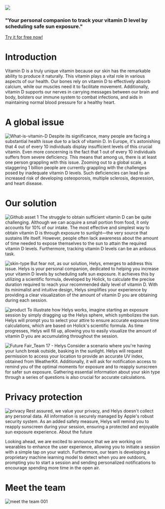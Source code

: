 <a href="https://apps.apple.com/it/app/helys/id6449147563">
  <img src="https://github.com/palant-dev/Helys/assets/113528707/795c98b2-d015-49ba-be5f-2b7f0f9f5b9f">
</a>
<h3>"Your personal companion to track your vitamin D level by scheduling safe sun exposure."</h3>

<a href="https://apps.apple.com/it/app/helys/id6449147563">Try it for free now!</a>

# Introduction
Vitamin D is a truly unique vitamin because our skin has the remarkable ability to produce it naturally. This vitamin plays a vital role in various aspects of our health. Our bones rely on vitamin D to effectively absorb calcium, while our muscles need it to facilitate movement. Additionally, vitamin D supports our nerves in carrying messages between our brain and body, bolsters our immune system to combat infections, and aids in maintaining normal blood pressure for a healthy heart.

# A global issue
![What-is-vitamin-D](https://github.com/palant-dev/Helys/assets/113528707/102a1e8a-547e-4778-a5c7-c3ca6bd74b9e)
Despite its significance, many people are facing a substantial health issue due to a lack of vitamin D. In Europe, it's astonishing that 4 out of every 10 individuals display insufficient levels of this crucial vitamin. Even more concerning is the fact that 1 out of every 10 individuals suffers from severe deficiency. This means that among us, there is at least one person grappling with this issue. Zooming out to a global scale, a staggering 1 billion people are currently grappling with the challenges posed by inadequate vitamin D levels. Such deficiencies can lead to an increased risk of developing osteoporosis, multiple sclerosis, depression, and heart disease.

# Our solution
![Github asset 1](https://github.com/palant-dev/Helys/assets/113528707/855008ff-57dc-441b-82f9-0e106d388d8c)
The struggle to obtain sufficient vitamin D can be quite challenging. Although we can acquire a small portion from food, it only accounts for 10% of our intake. The most effective and simplest way to obtain vitamin D is through exposure to sunlight—the very source that sustains life itself. However, people often lack awareness about the amount of time needed to expose themselves to the sun to attain the required vitamin D levels. Furthermore, tracking vitamin D levels can be an arduous task.

![skin-type](https://github.com/palant-dev/Helys/assets/113528707/b95edf7b-8350-4d81-b69d-60e6f3e8344e)
But fear not, as our solution, Helys, emerges to address this issue. Helys is your personal companion, dedicated to helping you increase your vitamin D levels by scheduling safe sun exposure. It achieves this by utilizing a scientific formula, developed by Holick, to calculate the precise duration required to reach your recommended daily level of vitamin D. With its minimalist and intuitive design, Helys simplifies your experience by providing a clear visualization of the amount of vitamin D you are obtaining during each session.

![product](https://github.com/palant-dev/Helys/assets/113528707/3cbef26f-63c6-41f2-b35c-1b8f8cb150b4)
To illustrate how Helys works, imagine starting an exposure session by simply dragging up the Helys sphere, which symbolizes the sun. Helys will prompt you to select your attire to ensure accurate exposure time calculations, which are based on Holick's scientific formula. As time progresses, Helys will fill up, allowing you to easily visualize the amount of vitamin D you are accumulating throughout the session.

![Future Fair_Team 17 - Helys](https://github.com/palant-dev/Helys/assets/113528707/46b04226-9521-47b6-82a5-c78d014229ca)
Consider a scenario where you're having your lunch break outside, basking in the sunlight. Helys will request permission to access your location to provide an accurate UV index, obtained from WeatherKit. Additionally, it will ask for notification access to remind you of the optimal moments for exposure and to reapply sunscreen for safer sun exposure. Gathering essential information about your skin type through a series of questions is also crucial for accurate calculations.

# Privacy protection
![privacy](https://github.com/palant-dev/Helys/assets/113528707/5cf3bbc6-cf13-4721-b458-8bc4c1618357)
Rest assured, we value your privacy, and Helys doesn't collect any personal data. All information is securely managed by Apple's robust security system. As an added safety measure, Helys will remind you to reapply sunscreen during your session, ensuring a protected and enjoyable sun exposure experience.
About the future

Looking ahead, we are excited to announce that we are working on wearables to enhance the user experience, allowing you to initiate a session with a simple tap on your watch. Furthermore, our team is developing a proprietary machine learning model to detect when you are outdoors, prompting you to start a session and sending personalized notifications to encourage spending more time in the open air.

# Meet the team
![meet the team 001](https://github.com/palant-dev/Helys/assets/113528707/08d04db7-8fa1-4b44-a891-ffa946ee6e7d)
